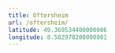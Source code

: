 ```yaml
---
title: Oftersheim
url: /oftersheim/
latitude: 49.369534400000006
longitude: 8.582978200000001
---
```

